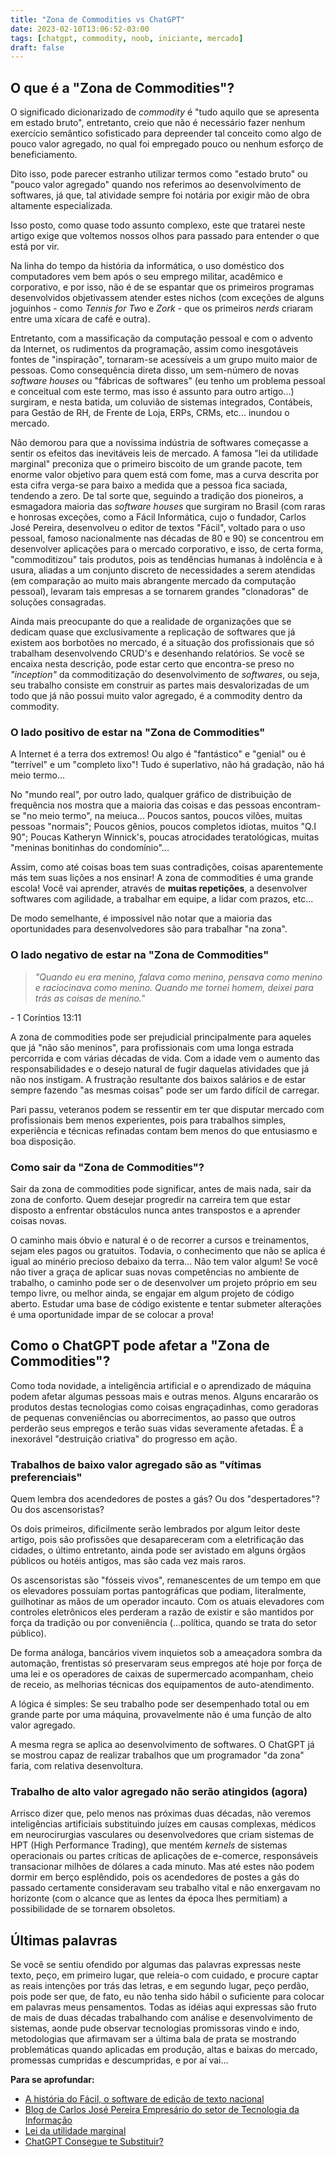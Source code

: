 ```yaml
---
title: "Zona de Commodities vs ChatGPT"
date: 2023-02-10T13:06:52-03:00
tags: [chatgpt, commodity, noob, iniciante, mercado]
draft: false
---
```




## O que é a "Zona de Commodities"?

O significado dicionarizado de *commodity* é "tudo aquilo que se apresenta em estado bruto", entretanto, creio que não é necessário fazer nenhum exercício semântico sofisticado para depreender tal conceito como algo de pouco valor agregado, no qual foi empregado pouco ou nenhum esforço de beneficiamento.

Dito isso, pode parecer estranho utilizar termos como "estado bruto" ou "pouco valor agregado" quando nos referimos ao desenvolvimento de softwares, já que, tal atividade sempre foi notária por exigir mão de obra altamente especializada.

Isso posto, como quase todo assunto complexo, este que tratarei neste artigo exige que voltemos nossos olhos para passado para entender o que está por vir. 

Na linha do tempo da história da informática, o uso doméstico dos computadores vem bem após o seu emprego militar, acadêmico e corporativo, e por isso, não é de se espantar que os primeiros programas desenvolvidos objetivassem atender estes nichos (com exceções de alguns joguinhos - como *Tennis for Two* e *Zork* - que os primeiros *nerds* criaram entre uma xícara de café e outra).

Entretanto, com a massificação da computação pessoal e com o advento da Internet, os rudimentos da programação, assim como inesgotáveis fontes de "inspiração", tornaram-se acessíveis a um grupo muito maior de pessoas. Como consequência direta disso, um sem-número de novas *software houses* ou "fábricas de softwares" (eu tenho um problema pessoal e conceitual com este termo, mas isso é assunto para outro artigo...) surgiram, e nesta batida, um coluvião de sistemas integrados, Contábeis, para Gestão de RH, de Frente de Loja, ERPs, CRMs, etc... inundou o mercado.

Não demorou para que a novíssima indústria de softwares começasse a sentir os efeitos das inevitáveis leis de mercado.  A famosa "lei da utilidade marginal" preconiza que o primeiro biscoito de um grande pacote, tem enorme valor objetivo para quem está com fome, mas a curva descrita por esta cifra verga-se para baixo a medida que a pessoa fica saciada, tendendo a zero. De tal sorte que, seguindo a tradição dos pioneiros, a esmagadora maioria das *software houses* que surgiram no Brasil (com raras e honrosas exceções, como a Fácil Informática, cujo o fundador, Carlos José Pereira, desenvolveu o editor de textos "Fácil", voltado para o uso pessoal, famoso nacionalmente nas décadas de 80 e 90) se concentrou em desenvolver aplicações para o mercado corporativo, e isso, de certa forma, "commoditizou" tais produtos, pois  as tendências humanas à indolência e à usura, aliadas a um conjunto discreto de necessidades a serem atendidas (em comparação ao muito mais abrangente mercado da computação pessoal), levaram tais empresas a se tornarem grandes "clonadoras" de soluções consagradas.

Ainda mais preocupante do que a realidade de organizações que se dedicam quase que exclusivamente a replicação de softwares que já existem aos borbotões no mercado, é a situação dos profissionais que só trabalham desenvolvendo CRUD's e desenhando relatórios. Se você se encaixa nesta descrição, pode estar certo que encontra-se preso no *"inception"* da commoditização do desenvolvimento de *softwares*, ou seja, seu trabalho consiste em construir as partes mais desvalorizadas de um todo que já não possui muito valor agregado, é a commodity dentro da commodity.

### O lado positivo de estar na "Zona de Commodities"

A Internet é a terra dos extremos! Ou algo é "fantástico" e "genial" ou é "terrível" e um "completo lixo"! Tudo é superlativo, não há gradação, não há meio termo...

No "mundo real", por outro lado, qualquer gráfico de distribuição de frequência nos mostra que a maioria das coisas e das pessoas encontram-se "no meio termo", na meiuca... Poucos santos, poucos vilões, muitas pessoas "normais"; Poucos gênios, poucos completos idiotas, muitos "Q.I 90"; Poucas Katheryn Winnick's, poucas atrocidades teratológicas, muitas "meninas bonitinhas do condomínio"...

Assim, como até coisas boas tem suas contradições, coisas aparentemente más tem suas lições a nos ensinar! A zona de commodities é uma grande escola! Você vai aprender, através de **muitas repetições**, a desenvolver softwares com agilidade, a trabalhar em equipe, a lidar com prazos, etc... 

De modo semelhante, é impossível não notar que a maioria das oportunidades para desenvolvedores são para trabalhar "na zona".

### O lado negativo de estar na "Zona de Commodities"

> *"Quando eu era menino, falava como menino, pensava como menino e raciocinava como menino. Quando me tornei homem, deixei para trás as coisas de menino."*

\- 1 Coríntios 13:11

A zona de commodities pode ser prejudicial principalmente para aqueles que já "não são meninos", para profissionais com uma longa estrada percorrida e com várias décadas de vida. Com a idade vem o aumento das responsabilidades e o desejo natural de fugir daquelas atividades que já não nos instigam. A frustração resultante dos baixos salários e de estar sempre fazendo "as mesmas coisas" pode ser um fardo difícil de carregar. 

Pari passu, veteranos podem se ressentir em ter que disputar mercado com profissionais bem menos experientes, pois para trabalhos simples, experiência e técnicas refinadas contam bem menos do que entusiasmo e boa disposição.

### Como sair da "Zona de Commodities"?

Sair da zona de commodities pode significar, antes de mais nada, sair da zona de conforto. Quem desejar progredir na carreira tem que estar disposto a enfrentar obstáculos nunca antes transpostos e a aprender coisas novas.

O caminho mais óbvio e natural é o de recorrer a cursos e treinamentos, sejam eles pagos ou gratuitos. Todavia, o conhecimento que não se aplica é igual ao minério precioso debaixo da terra... Não tem valor algum! Se você não tiver a graça de aplicar suas novas competências no ambiente de trabalho, o caminho pode ser o de desenvolver um projeto próprio em seu tempo livre, ou melhor ainda, se engajar em algum projeto de código aberto. Estudar uma base de código existente e tentar submeter alterações é uma oportunidade impar de se colocar a prova!

## Como o ChatGPT pode afetar a "Zona de Commodities"?

Como toda novidade, a inteligência artificial e o aprendizado de máquina podem afetar algumas pessoas mais e outras menos. Alguns encararão os produtos destas tecnologias como coisas engraçadinhas, como geradoras de pequenas conveniências ou aborrecimentos, ao passo que outros perderão seus empregos e terão suas vidas severamente afetadas. É a inexorável "destruição criativa" do progresso em ação.

### Trabalhos de baixo valor agregado são as "vítimas preferenciais"

Quem lembra dos acendedores de postes a gás? Ou dos "despertadores"? Ou dos ascensoristas?

Os dois primeiros, dificilmente serão lembrados por algum leitor deste artigo, pois são profissões que desapareceram com a eletrificação das cidades, o último entretanto, ainda pode ser avistado em alguns órgãos públicos ou hotéis antigos, mas são cada vez mais raros.

Os ascensoristas são "fósseis vivos", remanescentes de um tempo em que os elevadores possuíam portas pantográficas que podiam, literalmente, guilhotinar as mãos de um operador incauto. Com os atuais elevadores com controles eletrônicos eles perderam a razão de existir e são mantidos por força da tradição ou por conveniência (...política, quando se trata do setor público).

De forma análoga, bancários vivem inquietos sob a ameaçadora sombra da automação, frentistas só preservaram seus empregos até hoje por força de uma lei e os operadores de caixas de supermercado acompanham, cheio de receio, as melhorias técnicas dos equipamentos de auto-atendimento. 

A lógica é simples: Se seu trabalho pode ser desempenhado total ou em grande parte por uma máquina, provavelmente não é uma função de alto valor agregado.

A mesma regra se aplica ao desenvolvimento de softwares. O ChatGPT já se mostrou capaz de realizar trabalhos que um programador "da zona" faria, com relativa desenvoltura.

### Trabalho de alto valor agregado não serão atingidos (agora)

Arrisco dizer que, pelo menos nas próximas duas décadas, não veremos  inteligências artificiais substituindo juízes em causas complexas, médicos em neurocirurgias vasculares ou desenvolvedores que criam sistemas de HPT (High Performance Trading), que mentém *kernels* de sistemas operacionais ou partes críticas de aplicações de e-comerce, responsáveis transacionar milhões de dólares a cada minuto. Mas até estes não podem dormir em berço esplêndido, pois os acendedores de postes a gás do passado certamente consideravam seu trabalho vital e não enxergavam no horizonte (com o alcance que as lentes da época lhes permitiam) a possibilidade de se tornarem obsoletos.

## Últimas palavras

Se você se sentiu ofendido por algumas das palavras expressas neste texto, peço, em primeiro lugar, que releia-o com cuidado, e procure captar as reais intenções por trás das letras, e em segundo lugar, peço perdão, pois pode ser que, de fato, eu não tenha sido hábil o suficiente para colocar em palavras meus pensamentos. Todas as idéias aqui expressas são fruto de mais de duas décadas trabalhando com análise e desenvolvimento de sistemas, aonde pude observar tecnologias promissoras vindo e indo, metodologias que afirmavam ser a última bala de prata se mostrando problemáticas quando aplicadas em produção, altas e baixas do mercado, promessas cumpridas e descumpridas, e por aí vai...



**Para se aprofundar:**

- [A história do Fácil, o software de edição de texto nacional](https://jornalggn.com.br/economia/a-historia-do-facil-o-software-de-edicao-de-texto-nacional/)
- [Blog de Carlos José Pereira Empresário do setor de Tecnologia da Informação](https://www.oanalistadeblumenau.com.br/sobre)
- [Lei da utilidade marginal](https://pt.wikipedia.org/wiki/Lei_da_utilidade_marginal)
- [ChatGPT Consegue te Substituir?](https://youtu.be/Yl-hlwhj2B0)
